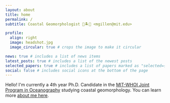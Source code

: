 ```yaml
---
layout: about
title: home
permalink: /
subtitle: Coastal Geomorphologist 🌊🏝️🪸 <mgillen@mit.edu>

profile:
  align: right
  image: headshot.jpg
  image_circular: true # crops the image to make it circular

news: true # includes a list of news items
latest_posts: true # includes a list of the newest posts
selected_papers: true # includes a list of papers marked as "selected={true}"
social: false # includes social icons at the bottom of the page
---
```


Hello! I'm currently a 4th year Ph.D. Candidate in the [MIT-WHOI Joint Program in Oceanography](https://mit.whoi.edu) studying coastal geomorphology. You can learn more [about me here](/aboutme).
